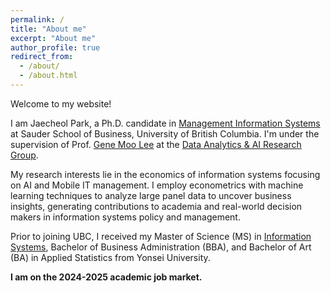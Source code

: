 ```yaml
---
permalink: /
title: "About me"
excerpt: "About me"
author_profile: true
redirect_from: 
  - /about/
  - /about.html
---
```


Welcome to my website! 

I am Jaecheol Park, a Ph.D. candidate in [Management Information Systems](https://www.sauder.ubc.ca/programs/phd/phd-business-administration/specializations/management-information-systems) at Sauder School of Business, University of British Columbia. I'm under the supervision of Prof. [Gene Moo Lee](https://blogs.ubc.ca/genemoolee/) at the [Data Analytics & AI Research Group](https://blogs.ubc.ca/analyticsailab/). 

My research interests lie in the economics of information systems focusing on AI and Mobile IT management. I employ econometrics with machine learning techniques to analyze large panel data to uncover business insights, generating contributions to academia and real-world decision makers in information systems policy and management.

Prior to joining UBC, I received my Master of Science (MS) in [Information Systems](https://sites.google.com/site/isatyonsei/%EB%A9%94%EC%9D%B8%ED%99%94%EB%A9%B4), Bachelor of Business Administration (BBA), and Bachelor of Art (BA) in Applied Statistics from Yonsei University.

**I am on the 2024-2025 academic job market.**
